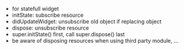 - for statefull widget
- initState: subscribe resource
- didUpdateWidget: unsubscribe old object if replacing object
- dispose: unsubscribe resource
- super.initState() first, call super.dispose() last
- be aware of disposing resources when using third party module, ...